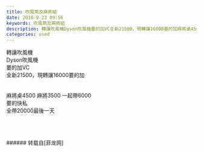 ```yaml
---
title: 吹風筒及麻將組
date: 2018-9-23 09:56
keywords: 吹風筒及麻將組
description: 轉讓吹風機Dyson吹風機要的加VC全新21500，現轉讓16000要的加麻將桌4500 麻將3500 一起帶6000要的快私全帶20000最後一天
categories: used
---
```

<td class="t_f" id="postmessage_1865480">

轉讓吹風機<br/>
Dyson吹風機<br/>
要的加VC<br/>
全新21500，現轉讓16000要的加<br/>
<br/>
<br/>
麻將桌4500 麻將3500 一起帶6000<br/>
要的快私<br/>
全帶20000最後一天<br/>
<img alt="" border="0" class="zoom" data-cf-modified-4d3af2d4baafee4bc84ba25e-="" file="http://www.flw.ph/data/appbyme/upload/image/201809/23/qyTBpYv2aHeb.jpg" id="aimg_V7R0F" lazyloadthumb="1" onclick="" onmouseover="" src="http://www.flw.ph/data/appbyme/upload/image/201809/23/qyTBpYv2aHeb.jpg"/><br/>
<br/>
<img alt="" border="0" class="zoom" data-cf-modified-4d3af2d4baafee4bc84ba25e-="" file="http://www.flw.ph/data/appbyme/upload/image/201809/23/ZbiPIuA5W3yT.jpg" id="aimg_MlEcC" lazyloadthumb="1" onclick="" onmouseover="" src="http://www.flw.ph/data/appbyme/upload/image/201809/23/ZbiPIuA5W3yT.jpg"/><br/>
<br/>
<img alt="" border="0" class="zoom" data-cf-modified-4d3af2d4baafee4bc84ba25e-="" file="http://www.flw.ph/data/appbyme/upload/image/201809/23/jhuOeE9SjcMC.jpg" id="aimg_wm8bC" lazyloadthumb="1" onclick="" onmouseover="" src="http://www.flw.ph/data/appbyme/upload/image/201809/23/jhuOeE9SjcMC.jpg"/><br/>
<br/>
</td>
###### 转载自[菲龙网]